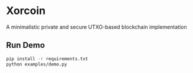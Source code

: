 # Xorcoin
A minimalistic private and secure UTXO-based blockchain implementation

## Run Demo
```bash
pip install -r requirements.txt
python examples/demo.py
```
